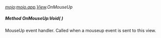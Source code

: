 _[mojo](../../modules/mojo/mojo-module.md):[mojo.app](../../modules/mojo/mojo-app.md).[View](../../modules/mojo/mojo-app-view.md).OnMouseUp_
##### Method OnMouseUp:Void(  )
MouseUp event handler.
Called when a mouseup event is sent to this view.
